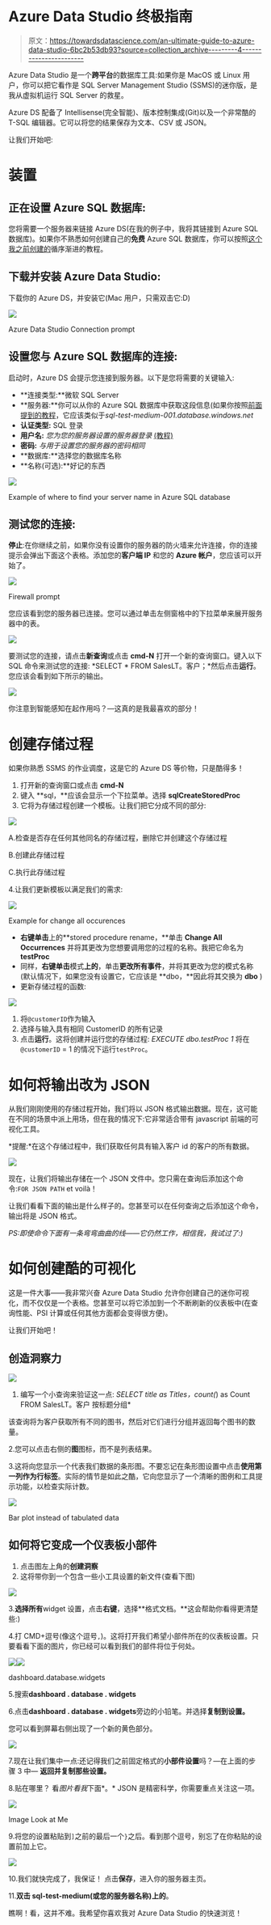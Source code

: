 # Azure Data Studio 终极指南

> 原文：<https://towardsdatascience.com/an-ultimate-guide-to-azure-data-studio-6bc2b53db93?source=collection_archive---------4----------------------->

Azure Data Studio 是一个**跨平台**的数据库工具:如果你是 MacOS 或 Linux 用户，你可以把它看作是 SQL Server Management Studio (SSMS)的迷你版，是我从虚拟机运行 SQL Server 的救星。

Azure DS 配备了 Intellisense(完全智能)、版本控制集成(Git)以及一个非常酷的 T-SQL 编辑器。它可以将您的结果保存为文本、CSV 或 JSON。

让我们开始吧:

# 装置

## 正在设置 Azure SQL 数据库:

您将需要一个服务器来链接 Azure DS(在我的例子中，我将其链接到 Azure SQL 数据库)。如果你不熟悉如何创建自己的**免费** Azure SQL 数据库，你可以按照[这个我之前创建的](https://jadhosn.github.io/2018/azure-db-installation/)循序渐进的教程。

## 下载并安装 Azure Data Studio:

下载你的 Azure DS，并安装它(Mac 用户，只需双击它:D)

![](img/629af4dfb8d965d5a11c220ef57961c0.png)

Azure Data Studio Connection prompt

## 设置您与 Azure SQL 数据库的连接:

启动时，Azure DS 会提示您连接到服务器。以下是您将需要的关键输入:

*   **连接类型:**微软 SQL Server
*   **服务器:**你可以从你的 Azure SQL 数据库中获取这段信息(如果你按照[前面提到的教程](https://jadhosn.github.io/2018/azure-db-installation/)，它应该类似于*sql-test-medium-001.database.windows.net*
*   **认证类型:** SQL 登录
*   **用户名:** *您为您的服务器设置的服务器登录* [(教程)](https://jadhosn.github.io/2018/azure-db-installation/)
*   **密码:** *与用于设置您的服务器的密码相同*
*   **数据库:**选择您的数据库名称
*   **名称(可选):**好记的东西

![](img/5d12077d20486036193e704a2684a213.png)

Example of where to find your server name in Azure SQL database

## 测试您的连接:

**停止**:在你继续之前，如果你没有设置你的服务器的防火墙来允许连接，你的连接提示会弹出下面这个表格。添加您的**客户端 IP** 和您的 **Azure 帐户**，您应该可以开始了。

![](img/131c9e643cbe5316467f09b842079aa8.png)

Firewall prompt

您应该看到您的服务器已连接。您可以通过单击左侧窗格中的下拉菜单来展开服务器中的表。

![](img/8111aa9c297503a8866fda61cf64e92e.png)

要测试您的连接，请点击**新查询**或点击 **cmd-N** 打开一个新的查询窗口。键入以下 SQL 命令来测试您的连接:
*SELECT * FROM SalesLT。客户；*然后点击**运行**。您应该会看到如下所示的输出。

![](img/2a87ec3dd7ab78793ce4b7633e5f6444.png)

你注意到智能感知在起作用吗？—这真的是我最喜欢的部分！

# 创建存储过程

如果你熟悉 SSMS 的作业调度，这是它的 Azure DS 等价物，只是酷得多！

1.  打开新的查询窗口或点击 **cmd-N**
2.  键入 **sql，**应该会显示一个下拉菜单。选择 **sqlCreateStoredProc**
3.  它将为存储过程创建一个模板。让我们把它分成不同的部分:

![](img/ef141cfd6bb192d2777c7d6cafd68d7b.png)

A.检查是否存在任何其他同名的存储过程，删除它并创建这个存储过程

B.创建此存储过程

C.执行此存储过程

4.让我们更新模板以满足我们的需求:

![](img/4bb42abb162c7deb999067f769fc51d7.png)

Example for change all occurences

*   **右键单击**上的**stored procedure rename，**单击 **Change All Occurrences** 并将其更改为您想要调用您的过程的名称。我把它命名为 **testProc**
*   同样，**右键单击**模式**上的**，单击**更改所有事件**，并将其更改为您的模式名称(默认情况下，如果您没有设置它，它应该是 **dbo，**因此将其交换为 **dbo** )
*   更新存储过程的函数:

![](img/c0a7d74d7a3dc1df30a80c0dce8f1a63.png)

1.  将`@customerID`作为输入
2.  选择与输入具有相同 CustomerID 的所有记录
3.  点击**运行**。这将创建并运行您的存储过程: *EXECUTE dbo.testProc 1* 将在`@customerID` = 1 的情况下运行`testProc`。

# 如何将输出改为 JSON

从我们刚刚使用的存储过程开始，我们将以 JSON 格式输出数据。现在，这可能在不同的场景中派上用场，但在我的情况下:它非常适合带有 javascript 前端的可视化工具。

*提醒:*在这个存储过程中，我们获取任何具有输入客户 id 的客户的所有数据。

![](img/0d732e0b14f9c14c7747e1d6b88c50f1.png)

现在，让我们将输出存储在一个 JSON 文件中。您只需在查询后添加这个命令:`FOR JSON PATH` et voilà！

让我们看看下面的输出是什么样子的。您甚至可以在任何查询之后添加这个命令，输出将是 JSON 格式。

*PS:即使命令下面有一条弯弯曲曲的线——它仍然工作，相信我，我试过了:)*

# 如何创建酷的可视化

这是一件大事——我非常兴奋 Azure Data Studio 允许你创建自己的迷你可视化，而不仅仅是一个表格。您甚至可以将它添加到一个不断刷新的仪表板中(在查询性能、PSI 计算或任何其他方面都会变得很方便)。

让我们开始吧！

## 创造洞察力

![](img/adc5012c3f076105742d14fab3e4f991.png)

1.  编写一个小查询来验证这一点:
    *SELECT title as Titles，count(*) as Count
    FROM SalesLT。客户
    按标题分组*

该查询将为客户获取所有不同的图书，然后对它们进行分组并返回每个图书的数量。

2.您可以点击右侧的**图**图标，而不是列表结果。

3.这将向您显示一个代表我们数据的条形图。不要忘记在条形图设置中点击**使用第一列作为行标签**。实际的情节是如此之酷，它向您显示了一个清晰的图例和工具提示功能，以检查实际计数。

![](img/d9692cc7e7f76aacffc115dd1e3cf3e7.png)

Bar plot instead of tabulated data

## 如何将它变成一个仪表板小部件

1.  点击图左上角的**创建洞察**
2.  这将带你到一个包含一些小工具设置的新文件(查看下图)

![](img/675eca96ff9ce8fb67b580c07ac2eaea.png)

3.**选择所有**widget 设置，点击**右键**，选择**格式文档。**这会帮助你看得更清楚些:)

4.打 CMD+逗号(像这个逗号`,`)。这将打开我们希望小部件所在的仪表板设置。只要看看下面的图片，你已经可以看到我们的部件将位于何处。

![](img/29f5e84f0262636aa276199060347286.png)![](img/7cfae593a562c983a7a6d40570faa60f.png)

dashboard.database.widgets

5.搜索**dashboard . database . widgets**

6.点击**dashboard . database . widgets**旁边的小铅笔。并选择**复制到设置。**

您可以看到屏幕右侧出现了一个新的黄色部分。

![](img/dd9e2c68acec9f69e881e7156f953c69.png)

7.现在让我们集中一点:还记得我们之前固定格式的**小部件设置**吗？—在上面的步骤 3 中— **返回并复制那些设置。**

8.贴在哪里？
看*图片看我*下面*。* JSON 是精密科学，你需要重点关注这一项。

![](img/90cd8178960f751b82bc19be8bc63f9c.png)

Image Look at Me

9.将您的设置粘贴到`]`之前的最后一个`}`之后。看到那个逗号，别忘了在你粘贴的设置前加上它。

![](img/9334bf4abe3a93de6f778df21ff5ecf8.png)

10.我们就快完成了，我保证！
点击**保存**，进入你的服务器主页。

11.**双击 sql-test-medium(或您的服务器名称)上的**。

瞧啊！看，这并不难。我希望你喜欢我对 Azure Data Studio 的快速浏览！